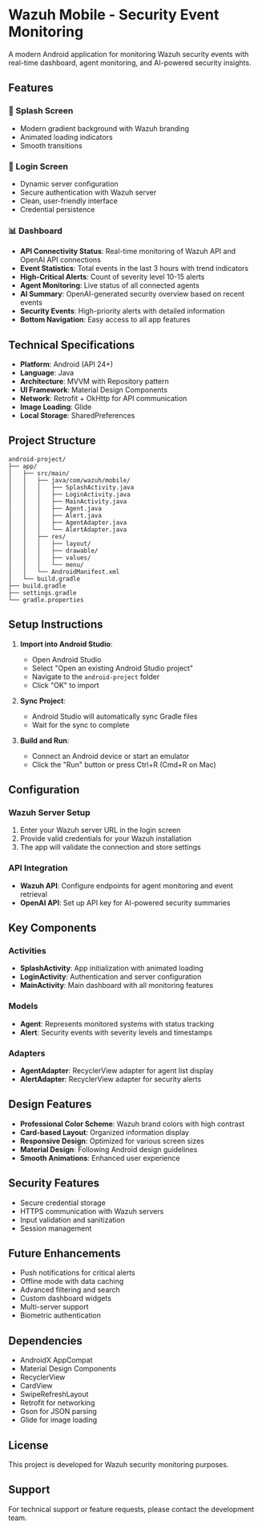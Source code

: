 # Wazuh Mobile - Security Event Monitoring

A modern Android application for monitoring Wazuh security events with real-time dashboard, agent monitoring, and AI-powered security insights.

## Features

### 🚀 Splash Screen
- Modern gradient background with Wazuh branding
- Animated loading indicators
- Smooth transitions

### 🔐 Login Screen
- Dynamic server configuration
- Secure authentication with Wazuh server
- Clean, user-friendly interface
- Credential persistence

### 📊 Dashboard
- **API Connectivity Status**: Real-time monitoring of Wazuh API and OpenAI API connections
- **Event Statistics**: Total events in the last 3 hours with trend indicators
- **High-Critical Alerts**: Count of severity level 10-15 alerts
- **Agent Monitoring**: Live status of all connected agents
- **AI Summary**: OpenAI-generated security overview based on recent events
- **Security Events**: High-priority alerts with detailed information
- **Bottom Navigation**: Easy access to all app features

## Technical Specifications

- **Platform**: Android (API 24+)
- **Language**: Java
- **Architecture**: MVVM with Repository pattern
- **UI Framework**: Material Design Components
- **Network**: Retrofit + OkHttp for API communication
- **Image Loading**: Glide
- **Local Storage**: SharedPreferences

## Project Structure

```
android-project/
├── app/
│   ├── src/main/
│   │   ├── java/com/wazuh/mobile/
│   │   │   ├── SplashActivity.java
│   │   │   ├── LoginActivity.java
│   │   │   ├── MainActivity.java
│   │   │   ├── Agent.java
│   │   │   ├── Alert.java
│   │   │   ├── AgentAdapter.java
│   │   │   └── AlertAdapter.java
│   │   ├── res/
│   │   │   ├── layout/
│   │   │   ├── drawable/
│   │   │   ├── values/
│   │   │   └── menu/
│   │   └── AndroidManifest.xml
│   └── build.gradle
├── build.gradle
├── settings.gradle
└── gradle.properties
```

## Setup Instructions

1. **Import into Android Studio**:
   - Open Android Studio
   - Select "Open an existing Android Studio project"
   - Navigate to the `android-project` folder
   - Click "OK" to import

2. **Sync Project**:
   - Android Studio will automatically sync Gradle files
   - Wait for the sync to complete

3. **Build and Run**:
   - Connect an Android device or start an emulator
   - Click the "Run" button or press Ctrl+R (Cmd+R on Mac)

## Configuration

### Wazuh Server Setup
1. Enter your Wazuh server URL in the login screen
2. Provide valid credentials for your Wazuh installation
3. The app will validate the connection and store settings

### API Integration
- **Wazuh API**: Configure endpoints for agent monitoring and event retrieval
- **OpenAI API**: Set up API key for AI-powered security summaries

## Key Components

### Activities
- **SplashActivity**: App initialization with animated loading
- **LoginActivity**: Authentication and server configuration
- **MainActivity**: Main dashboard with all monitoring features

### Models
- **Agent**: Represents monitored systems with status tracking
- **Alert**: Security events with severity levels and timestamps

### Adapters
- **AgentAdapter**: RecyclerView adapter for agent list display
- **AlertAdapter**: RecyclerView adapter for security alerts

## Design Features

- **Professional Color Scheme**: Wazuh brand colors with high contrast
- **Card-based Layout**: Organized information display
- **Responsive Design**: Optimized for various screen sizes
- **Material Design**: Following Android design guidelines
- **Smooth Animations**: Enhanced user experience

## Security Features

- Secure credential storage
- HTTPS communication with Wazuh servers
- Input validation and sanitization
- Session management

## Future Enhancements

- Push notifications for critical alerts
- Offline mode with data caching
- Advanced filtering and search
- Custom dashboard widgets
- Multi-server support
- Biometric authentication

## Dependencies

- AndroidX AppCompat
- Material Design Components
- RecyclerView
- CardView
- SwipeRefreshLayout
- Retrofit for networking
- Gson for JSON parsing
- Glide for image loading

## License

This project is developed for Wazuh security monitoring purposes.

## Support

For technical support or feature requests, please contact the development team.
